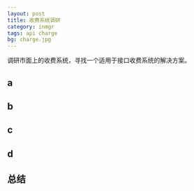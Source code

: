 ```yaml
---
layout: post
title: 收费系统调研
category: inmgr
tags: api charge
bg: charge.jpg
---
```

调研市面上的收费系统，寻找一个适用于接口收费系统的解决方案。

## a


## b

## c

## d

## 总结

